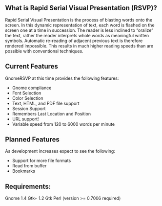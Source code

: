 ## What is Rapid Serial Visual Presentation (RSVP)?
Rapid Serial Visual Presentation is the process of blasting words onto the screen. In this dynamic representation of text, each word is flashed on the screen one at a time in succession. The reader is less inclined to “oralize” the text, rather the reader interprets whole words as meaningful written symbols. Automatic re-reading of adjacent previous text is therefore rendered impossible. This results in much higher reading speeds than are possible with conventional techniques.

## Current Features
GnomeRSVP at this time provides the following features:

* Gnome compliance
* Font Selection
* Color Selection
* Text, HTML, and PDF file support
* Session Support
* Remembers Last Location and Position
* URL support!
* Variable speed from 120 to 6000 words per minute

## Planned Features
As development increases expect to see the following:

* Support for more file formats
* Read from buffer
* Bookmarks

## Requirements:
Gnome 1.4
Gtk+ 1.2
Gtk Perl (version >= 0.7006 required)
